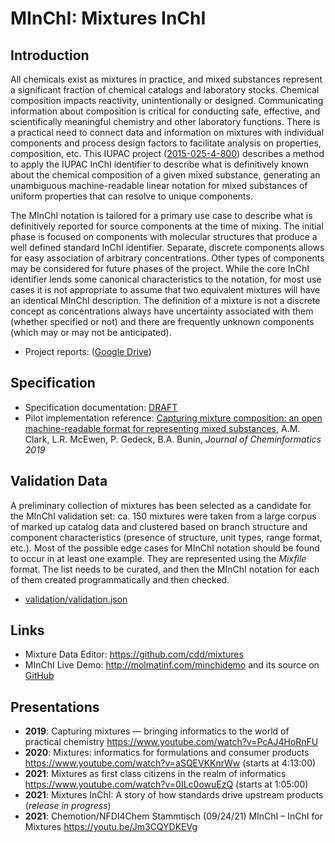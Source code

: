 # MInChI: Mixtures InChI

## Introduction

All chemicals exist as mixtures in practice, and mixed substances represent a significant fraction of chemical catalogs and laboratory stocks. Chemical composition impacts reactivity, unintentionally or designed. Communicating information about composition is critical for conducting safe, effective, and scientifically meaningful chemistry and other laboratory functions. There is a practical need to connect data and information on mixtures with individual components and process design factors to facilitate analysis on properties, composition, etc. This IUPAC project ([2015-025-4-800](https://iupac.org/project/2015-025-4-800)) describes a method to apply the IUPAC InChI identifier to describe what is definitively known about the chemical composition of a given mixed substance, generating an unambiguous machine-readable linear notation for mixed substances of uniform properties that can resolve to unique components.  

The MInChI notation is tailored for a primary use case to describe what is definitively reported for source components at the time of mixing. The initial phase is focused on components with molecular structures that produce a well defined standard InChI identifier. Separate, discrete components allows for easy association of arbitrary concentrations. Other types of components may be considered for future phases of the project. While the core InChI identifier lends some canonical characteristics to the notation, for most use cases it is not appropriate to assume that two equivalent mixtures will have an identical MInChI description. The definition of a mixture is not a discrete concept as concentrations always have uncertainty associated with them (whether specified or not) and there are frequently unknown components (which may or may not be anticipated).

* Project reports: ([Google Drive](https://drive.google.com/drive/folders/1qGadCch_n0nzkXnLdg6ayxkZMY7G9vim?usp=sharing))

## Specification

* Specification documentation: [DRAFT](https://docs.google.com/document/d/1X3Mj1iyEPVBfQhDxn8r6ClKsGqhhiKxzuNC9FuTip84/edit?usp=sharing)
* Pilot implementation reference: [Capturing mixture composition: an open machine-readable format for representing mixed substances](https://doi.org/10.1186/s13321-019-0357-4), A.M. Clark, L.R. McEwen, P. Gedeck, B.A. Bunin, *Journal of Cheminformatics 2019* 

## Validation Data

A preliminary collection of mixtures has been selected as a candidate for the MInChI validation set: ca. 150 mixtures were taken from a large corpus of marked up catalog data and clustered based on branch structure and component characteristics (presence of structure, unit types, range format, etc.). Most of the possible edge cases for MInChI notation should be found to occur in at least one example. They are represented using the _Mixfile_ format. The list needs to be curated, and then the MInChI notation for each of them created programmatically and then checked.

* [validation/validation.json](validation/validation.json)

## Links

* Mixture Data Editor: <https://github.com/cdd/mixtures>
* MInChI Live Demo: <http://molmatinf.com/minchidemo> and its source on [GitHub](https://github.com/IUPAC/MInChI_demo)

## Presentations

* **2019**: Capturing mixtures — bringing informatics to the world of practical chemistry 
<https://www.youtube.com/watch?v=PcAJ4HoRnFU>
* **2020**: Mixtures: informatics for formulations and consumer products 
<https://www.youtube.com/watch?v=aSQEVKKnrWw> (starts at 4:13:00)
* **2021**: Mixtures as first class citizens in the realm of informatics 
<https://www.youtube.com/watch?v=0ILc0owuEzQ> (starts at 1:05:00)
* **2021**: Mixtures InChI: A story of how standards drive upstream products (_release in progress_)
* **2021**: Chemotion/NFDI4Chem Stammtisch (09/24/21) MInChI – InChI for Mixtures <https://youtu.be/Jm3CQYDKEVg>
